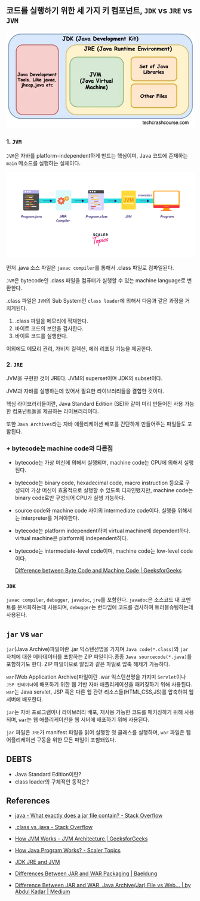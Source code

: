## 코드를 실행하기 위한 세 가지 키 컴포넌트, `JDK` vs `JRE` vs `JVM`

![alt text](JAVA/%08자바의_동작_원리/image-1.png)

### 1. `JVM`

`JVM`은 자바를 platform-independent하게 만드는 핵심이며, Java 코드에 존재하는 `main` 메소드를 실행하는 실체이다.

![alt text](JAVA/%08자바의_동작_원리/image.png)

먼저 .java 소스 파일은 `javac compiler`를 통해서 .class 파일로 컴파일된다.

`JVM`은 bytecode인 .class 파일을 컴퓨터가 실행할 수 있는 machine language로 변환한다.

.class 파일은 `JVM`의 Sub System인 `class loader`에 의해서 다음과 같은 과정을 거치게된다.

1. .class 파일을 메모리에 적재한다.
2. 바이트 코드의 보안을 검사한다.
3. 바이트 코드를 실행한다.

이외에도 메모리 관리, 가비지 컬렉션, 에러 리포팅 기능을 제공한다.

### 2. `JRE`

JVM을 구현한 것이 JRE다. JVM의 superset이며 JDK의 subset이다.

JVM과 자바를 실행하는데 있어서 필요한 라이브러리들을 결합한 것이다.

핵심 라이브러리들이란, Java Standard Edition (SE)와 같이 미리 만들어진 사용 가능한 컴포넌트들을 제공하는 라이브러리이다.

또한 `Java Archives`라는 자바 애플리케이션 배포를 간단하게 만들어주는 파일들도 포함된다.

### + bytecode는 machine code와 다른점

- bytecode는 가상 머신에 의해서 실행되며, machine code는 CPU에 의해서 실행된다.
- bytecode는 binary code, hexadecimal code, macro instruction 등으로 구성되어 가상 머신이 효율적으로 실행할 수 있도록 디자인됐지만, machine code는 binary code로만 구성되어 CPU가 실행 가능하다.
- source code와 machine code 사이의 intermediate code이다. 실행을 위해서는 interpreter를 거쳐야한다.
- bytecode는 platform independent하며 virtual machine에 dependent하다. virtual machine은 platform에 independent하다.
- bytecode는 intermediate-level code이며, machine code는 low-level code이다.

  [Difference between Byte Code and Machine Code | GeeksforGeeks](https://www.geeksforgeeks.org/difference-between-byte-code-and-machine-code/)

### `JDK`

`javac compiler`, `debugger`, `javadoc`, `jre`를 포함한다. `javadoc`은 소스코드 내 코멘트를 문서화하는데 사용되며, `debugger`는 런타임에 코드를 검사하여 트러블슈팅하는데 사용된다.

## `jar` vs `war`

`jar`(Java Archive)파일이란 .jar 익스텐션명을 가지며 `Java code(*.class)`와 `jar` 자체에 대한 메타데이터를 포함하는 ZIP 파일이다.종종 `Java sourcecode(*.java)`를 포함하기도 한다. ZIP 파일이므로 알집과 같은 파일로 압축 해제가 가능하다.

`war`(Web Application Archive)파일이란 .war 익스텐션명을 가지며 `Servlet`이나 `JSP 컨테이너`에 배포하기 위한 웹 기반 자바 애플리케이션을 패키징하기 위해 사용된다. `war`는 Java servlet, JSP 혹은 다른 웹 관련 리소스들(HTML,CSS,JS)를 압축하여 웹 서버에 배포한다.

`jar`는 자바 프로그램이나 라이브러리 배포, 재사용 가능한 코드를 패키징하기 위해 사용되며, `war`는 웹 애플리케이션을 웹 서버에 배포하기 위해 사용된다.

`jar` 파일은 `JRE`가 manifest 파일을 읽어 실행할 첫 클래스를 실행하며, `war` 파일은 웹 어플리케이션 구동을 위한 모든 파일이 포함돼있다.

## DEBTS

- Java Standard Edition이란?
- class loader의 구체적인 동작은?

## References

- [java - What exactly does a jar file contain? - Stack Overflow](https://stackoverflow.com/questions/12079230/what-exactly-does-a-jar-file-contain)

- [.class vs .java - Stack Overflow](https://stackoverflow.com/questions/1015340/class-vs-java)

- [How JVM Works – JVM Architecture | GeeksforGeeks](https://www.geeksforgeeks.org/jvm-works-jvm-architecture/)

- [How Java Program Works? - Scaler Topics](https://www.scaler.com/topics/java/how-java-program-works/)

- [JDK JRE and JVM](https://www.techcrashcourse.com/2017/02/difference-between-jdk-jre-and-jvm.html)

- [Differences Between JAR and WAR Packaging | Baeldung](https://www.baeldung.com/java-jar-war-packaging)

- [Difference Between JAR and WAR. Java Archive(Jar) File vs Web… | by Abdul Kadar | Medium](https://akadar899.medium.com/difference-between-jar-and-war-f39b4a430a25)
